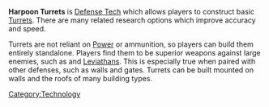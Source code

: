**Harpoon Turrets** is [Defense Tech](Defense_Tech.md "wikilink") which
allows players to construct basic [Turrets](Turrets.md "wikilink"). There
are many related research options which improve accuracy and speed.

Turrets are not reliant on [Power](Power.md "wikilink") or ammunition, so
players can build them entirely standalone. Players find them to be
superior weapons against large enemies, such as [](Base_Assault.md) and [Leviathans](Leviathan.md "wikilink").
This is especially true when paired with other defenses, such as walls
and gates. Turrets can be built mounted on walls and the roofs of many
building types.

[Category:Technology](Category:Technology "wikilink")